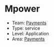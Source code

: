 # Mpower
* Team: [Payments](../teams/payments.md)
* Type: service
* Level: Application
* Area: [Payments](areas/3rd-party-payments.png)

